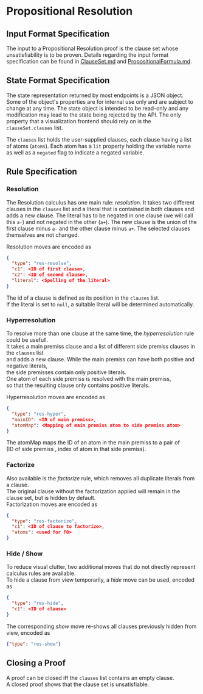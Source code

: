 # Propositional Resolution

## Input Format Specification

The input to a Propositional Resolution proof is the clause set whose unsatisfiability is to be proven. 
Details regarding the input format specification can be found in [ClauseSet.md](./ClauseSet.md) and
[PropositionalFormula.md](./PropositionalFormula.md).

## State Format Specification

The state representation returned by most endpoints is a JSON object. 
Some of the object's properties are for internal use only and are subject to change at any time. 
The state object is intended to be read-only and any modification may lead to the state being rejected by the API. 
The only property that a visualization frontend should rely on is the `clauseSet.clauses` list.

The `clauses` list holds the user-supplied clauses, each clause having a list of atoms (`atoms`). 
Each atom has a `lit` property holding the variable name as well as a `negated` flag to indicate a negated variable.

## Rule Specification

### Resolution

The Resolution calculus has one main rule: _resolution_. 
It takes two different clauses in the `clauses` list and a literal that is contained in both clauses and adds a new clause. 
The literal has to be negated in one clause (we will call this `a-`) and not negated in the other (`a+`). 
The new clause is the union of the first clause minus `a-` and the other clause minus `a+`. 
The selected clauses themselves are not changed.

Resolution moves are encoded as
```json
{
  "type": "res-resolve", 
  "c1": <ID of first clause>, 
  "c2": <ID of second clause>, 
  "literal": <Spelling of the literal>
}
```
The id of a clause is defined as its position in the `clauses` list.  
If the literal is set to `null`, a suitable literal will be determined automatically.  

### Hyperresolution

To resolve more than one clause at the same time, the _hyperresolution_ rule could be usefull.  
It takes a main premiss clause and a list of different side premiss clauses in the `clauses` list   
and adds a new clause. While the main premiss can have both positive and negative literals,   
the side premisses contain only positive literals.  
One atom of each side premiss is resolved with the main premiss,   
so that the resulting clause only contains positive literals.

Hyperresolution moves are encoded as
```json
{
  "type": "res-hyper",
  "mainID": <ID of main premiss>,
  "atomMap": <Mapping of main premiss atom to side premiss atom>
}
```
The atomMap maps the ID of an atom in the main premiss to a pair of   
(ID of side premiss , index of atom in that side premiss).

### Factorize

Also available is the _factorize_ rule, which removes all duplicate literals from a clause.  
The original clause without the factorization applied will remain in the clause set, but is hidden by default.   
Factorization moves are encoded as 
```json
{
  "type": "res-factorize", 
  "c1": <ID of clause to factorize>,
  "atoms": <used for FO>
}
```
### Hide / Show

To reduce visual clutter, two additional moves that do not directly represent calculus rules are available.  
To hide a clause from view temporarily, a _hide_ move can be used, encoded as 
```json
{
  "type": "res-hide", 
  "c1": <ID of clause>
}
```
The corresponding _show_ move re-shows all clauses previously hidden from view, encoded as 
```json
{"type": "res-show"}
```
## Closing a Proof

A proof can be closed iff the `clauses` list contains an empty clause.  
A closed proof shows that the clause set is unsatisfiable.
